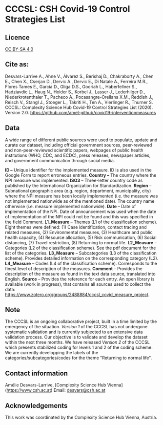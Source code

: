 # CCCSL: CSH Covid-19 Control Strategies List

## Licence
[CC BY-SA 4.0](https://creativecommons.org/licenses/by-sa/4.0/deed.en)

## Cite as:
Desvars-Larrive A., Ahne V., Álvarez S., Berishaj D., Chakraborty A., Chen E., Chen X., Cserjan D., Dervic A., Dervic E., Di Natale A., Ferreira M.R., Flores Tames E., Garcia D., Gliga D.S., Gooriah L., Haberfellner S., Hadziavdic L., Haug N., Holder S., Korbel J., Lasser J., Lederhilger D., Niederkrotenthaler T., Pacheco A., Pocasangre-Orellana X.M., Reddish J., Reisch V., Stangl J., Stoeger L., Takriti H., Ten A., Vierlinger R., Thurner S. CCCSL: Complexity Science Hub Covid-19 Control Strategies List (2020). Version 2.0. https://github.com/amel-github/covid19-interventionmeasures

## Data
A wide range of different public sources were used to populate, update and curate our dataset, including official government sources, peer-reviewed and non-peer-reviewed scientific papers, webpages of public health institutions (WHO, CDC, and ECDC), press releases, newspaper articles, and government communication through social media. 

**ID –** Unique identifier for the implemented measure. ID is also used in the Google Form to report erroneous entries.
**Country –** The country where the NPI measure was implemented.
**ISO3** – Three-letter country code as published by the International Organization for Standardization.
**Region** – Subnational geographic area (e.g. region, department, municipality, city) where the NPI measure has been locally implemented (i.e. the measure was not implemented nationwide as of the mentioned date). The country name otherwise (i.e. measure implemented nationwide).
**Date** – Date of implementation of the NPI. Date of announcement was used when the date of implementation of the NPI could not be found and this was specified in the field Comment.
**L1_Measure** – Themes (L1 of the classification scheme). Eight themes were defined:
(1) Case identification, contact tracing and related measures,
(2) Environmental measures,
(3) Healthcare and public health capacity,
(4) Resource allocation,
(5) Risk communication,
(6) Social distancing,
(7) Travel restriction,
(8) Returning to normal life.
**L2_Measure** – Categories (L2 of the classification scheme). See the pdf document for the list of the categories.
**L3_Measure** – Subcategories (L3 of the classification scheme). Provides detailed information on the corresponding category (L2).
**L4_Measure** – Codes (L4 of the classification scheme). Corresponds to the finest level of description of the measures.
**Comment** – Provides the description of the measure as found in the text data source, translated into English.
**Source** – Provides the reference for each entry. An open library is available (work in progress), that contains all sources used to collect the data: https://www.zotero.org/groups/2488884/cccsl_covid_measure_project.

## Note
The CCCSL is an ongoing collaborative project, built in a time limited by the emergency of the situation. *Version 1* of the CCCSL has not undergone systematic validation and is currently subjected to an extensive data validation process. Our objective is to validate and develop the dataset within the next three months.
We have released *Version 2* of the CCCSL which presents stabilized coding for levels 1 and 2 of the coding scheme.
We are currently developping the labels of the categories/subcategories/codes for the theme "Returning to normal life".

## Contact information
Amélie Desvars-Larrive, [Complexity Science Hub Vienna] (https://www.csh.ac.at)
Email: desvars@csh.ac.at

## Acknowledgements
This work was coordinated by the Complexity Science Hub Vienna, Austria.


